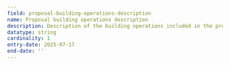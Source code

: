 ```yaml
---
field: proposal-building-operations-description
name: Proposal building operations description
description: Description of the building operations included in the proposal
datatype: string
cardinality: 1
entry-date: 2025-07-17
end-date: ''
---
```

